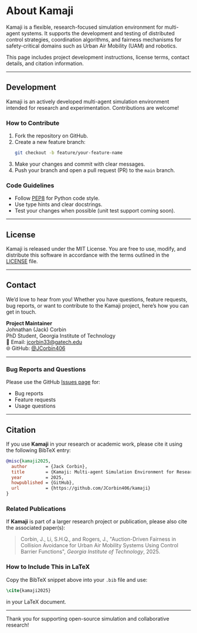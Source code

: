 <!-- # About Kamaji

Kamaji is a flexible, research-focused simulation environment for multi-agent systems. It is designed to support development and testing of distributed control strategies, coordination algorithms, and fairness mechanisms in safety-critical domains such as Urban Air Mobility (UAM) and robotics.

This section of the documentation provides key project information for contributors, researchers, and users who want to understand the philosophy, licensing, and citation details behind Kamaji.

---

## 📘 Development

Learn how to set up a development environment, contribute to the codebase, and follow best practices:

➡️ [Development Guide](development.md)

---

## 📄 License

Kamaji is distributed under the MIT License. For more details about usage rights and legal terms:

➡️ [View License](license.md)

---

## 📫 Contact

Have questions, ideas, or want to report a bug? Here's how to reach us:

➡️ [Contact Page](contact.md)

---

## 📝 Citation

If you use Kamaji in your research, please cite our work:

➡️ [Citation Instructions](citation.md)

---

Thank you for supporting open-source simulation and collaborative research! -->

# About Kamaji

Kamaji is a flexible, research-focused simulation environment for multi-agent systems. It supports the development and testing of distributed control strategies, coordination algorithms, and fairness mechanisms for safety-critical domains such as Urban Air Mobility (UAM) and robotics.

This page includes project development instructions, license terms, contact details, and citation information.

---

## Development

Kamaji is an actively developed multi-agent simulation environment intended for research and experimentation. Contributions are welcome!

### How to Contribute

1. Fork the repository on GitHub.
2. Create a new feature branch:
   ```bash
   git checkout -b feature/your-feature-name
   ```
3. Make your changes and commit with clear messages.
4. Push your branch and open a pull request (PR) to the `main` branch.

### Code Guidelines

- Follow [PEP8](https://peps.python.org/pep-0008/) for Python code style.
- Use type hints and clear docstrings.
- Test your changes when possible (unit test support coming soon).

---

## License

Kamaji is released under the MIT License. You are free to use, modify, and distribute this software in accordance with the terms outlined in the [LICENSE](../LICENSE) file.

---

## Contact

We’d love to hear from you! Whether you have questions, feature requests, bug reports, or want to contribute to the Kamaji project, here’s how you can get in touch.

**Project Maintainer**  
Johnathan (Jack) Corbin  
PhD Student, Georgia Institute of Technology  
📧 Email: jcorbin33@gatech.edu  
🌐 GitHub: [@JCorbin406](https://github.com/JCorbin406)

---

### Bug Reports and Questions

Please use the GitHub [Issues page](https://github.com/JCorbin406/Kamaji/issues) for:

- Bug reports
- Feature requests
- Usage questions

---

## Citation

If you use **Kamaji** in your research or academic work, please cite it using the following BibTeX entry:

```bibtex
@misc{kamaji2025,
  author       = {Jack Corbin},
  title        = {Kamaji: Multi-agent Simulation Environment for Research},
  year         = 2025,
  howpublished = {GitHub},
  url          = {https://github.com/JCorbin406/kamaji}
}
```

### Related Publications

If **Kamaji** is part of a larger research project or publication, please also cite the associated paper(s):

> Corbin, J., Li, S.H.Q., and Rogers, J., "Auction-Driven Fairness in Collision Avoidance for Urban Air Mobility Systems Using Control Barrier Functions", *Georgia Institute of Technology*, 2025.

### How to Include This in LaTeX

Copy the BibTeX snippet above into your `.bib` file and use:

```latex
\cite{kamaji2025}
```

in your LaTeX document.

---

Thank you for supporting open-source simulation and collaborative research!
